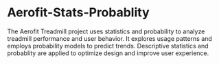 # Aerofit-Stats-Probablity
The Aerofit Treadmill project uses statistics and probability to analyze treadmill performance and user behavior. It explores usage patterns and employs probability models to predict trends. Descriptive statistics and probablity are applied to optimize design and improve user experience.
